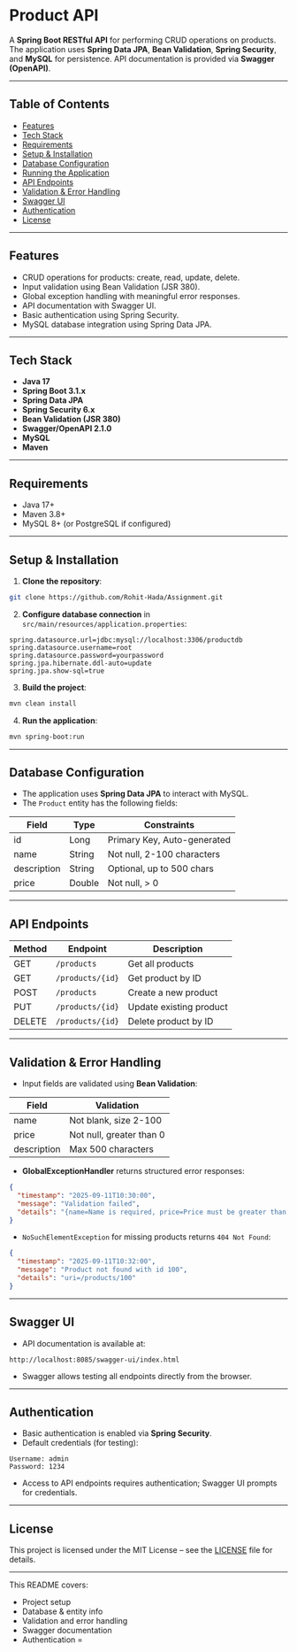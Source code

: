 # Product API

A **Spring Boot RESTful API** for performing CRUD operations on products. The application uses **Spring Data JPA**, **Bean Validation**, **Spring Security**, and **MySQL** for persistence. API documentation is provided via **Swagger (OpenAPI)**.

---

## Table of Contents

* [Features](#features)
* [Tech Stack](#tech-stack)
* [Requirements](#requirements)
* [Setup & Installation](#setup--installation)
* [Database Configuration](#database-configuration)
* [Running the Application](#running-the-application)
* [API Endpoints](#api-endpoints)
* [Validation & Error Handling](#validation--error-handling)
* [Swagger UI](#swagger-ui)
* [Authentication](#authentication)
* [License](#license)

---

## Features

* CRUD operations for products: create, read, update, delete.
* Input validation using Bean Validation (JSR 380).
* Global exception handling with meaningful error responses.
* API documentation with Swagger UI.
* Basic authentication using Spring Security.
* MySQL database integration using Spring Data JPA.

---

## Tech Stack

* **Java 17**
* **Spring Boot 3.1.x**
* **Spring Data JPA**
* **Spring Security 6.x**
* **Bean Validation (JSR 380)**
* **Swagger/OpenAPI 2.1.0**
* **MySQL**
* **Maven**

---

## Requirements

* Java 17+
* Maven 3.8+
* MySQL 8+ (or PostgreSQL if configured)

---

## Setup & Installation

1. **Clone the repository**:

```bash
git clone https://github.com/Rohit-Hada/Assignment.git
```

2. **Configure database connection** in `src/main/resources/application.properties`:

```properties
spring.datasource.url=jdbc:mysql://localhost:3306/productdb
spring.datasource.username=root
spring.datasource.password=yourpassword
spring.jpa.hibernate.ddl-auto=update
spring.jpa.show-sql=true
```

3. **Build the project**:

```bash
mvn clean install
```

4. **Run the application**:

```bash
mvn spring-boot:run
```

---

## Database Configuration

* The application uses **Spring Data JPA** to interact with MySQL.
* The `Product` entity has the following fields:

| Field       | Type   | Constraints                 |
| ----------- | ------ | --------------------------- |
| id          | Long   | Primary Key, Auto-generated |
| name        | String | Not null, 2-100 characters  |
| description | String | Optional, up to 500 chars   |
| price       | Double | Not null, > 0               |

---

## API Endpoints

| Method | Endpoint         | Description             |
| ------ | ---------------- | ----------------------- |
| GET    | `/products`      | Get all products        |
| GET    | `/products/{id}` | Get product by ID       |
| POST   | `/products`      | Create a new product    |
| PUT    | `/products/{id}` | Update existing product |
| DELETE | `/products/{id}` | Delete product by ID    |

---

## Validation & Error Handling

* Input fields are validated using **Bean Validation**:

| Field       | Validation               |
| ----------- | ------------------------ |
| name        | Not blank, size 2-100    |
| price       | Not null, greater than 0 |
| description | Max 500 characters       |

* **GlobalExceptionHandler** returns structured error responses:

```json
{
  "timestamp": "2025-09-11T10:30:00",
  "message": "Validation failed",
  "details": "{name=Name is required, price=Price must be greater than zero}"
}
```

* `NoSuchElementException` for missing products returns `404 Not Found`:

```json
{
  "timestamp": "2025-09-11T10:32:00",
  "message": "Product not found with id 100",
  "details": "uri=/products/100"
}
```

---

## Swagger UI

* API documentation is available at:

```
http://localhost:8085/swagger-ui/index.html
```

* Swagger allows testing all endpoints directly from the browser.

---

## Authentication

* Basic authentication is enabled via **Spring Security**.
* Default credentials (for testing):

```
Username: admin
Password: 1234
```

* Access to API endpoints requires authentication; Swagger UI prompts for credentials.

---

## License

This project is licensed under the MIT License – see the [LICENSE](LICENSE) file for details.

---

This README covers:

* Project setup
* Database & entity info
* Validation and error handling
* Swagger documentation
* Authentication
=
